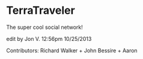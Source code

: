 TerraTraveler
=============

The super cool social network!

edit by Jon V.  12:56pm 10/25/2013

Contributors:
Richard Walker
+
John Bessire
+
Aaron 

